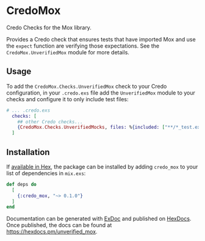 # CredoMox

Credo Checks for the Mox library.

Provides a Credo check that ensures tests that have imported Mox and use the `expect` function
are verifying those expectations. See the `CredoMox.UnverifiedMox` module for more details.

## Usage

To add the `CredoMox.Checks.UnverifiedMox` check to your Credo configuration, in your `.credo.exs` file
add the `UnverifiedMox` module to your checks and configure it to only include test files:

```elixir
# ... .credo.exs
  checks: [
    ## other Credo checks...
    {CredoMox.Checks.UnverifiedMocks, files: %{included: ["**/*_test.exs"]}},
  ]
```

## Installation

If [available in Hex](https://hex.pm/docs/publish), the package can be installed
by adding `credo_mox` to your list of dependencies in `mix.exs`:

```elixir
def deps do
  [
    {:credo_mox, "~> 0.1.0"}
  ]
end
```

Documentation can be generated with [ExDoc](https://github.com/elixir-lang/ex_doc)
and published on [HexDocs](https://hexdocs.pm). Once published, the docs can
be found at <https://hexdocs.pm/unverified_mox>.


